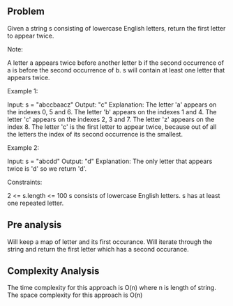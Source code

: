 ## Problem

Given a string s consisting of lowercase English letters, return the first letter to appear twice.

Note:

A letter a appears twice before another letter b if the second occurrence of a is before the second occurrence of b.
s will contain at least one letter that appears twice.

Example 1:

Input: s = "abccbaacz"
Output: "c"
Explanation:
The letter 'a' appears on the indexes 0, 5 and 6.
The letter 'b' appears on the indexes 1 and 4.
The letter 'c' appears on the indexes 2, 3 and 7.
The letter 'z' appears on the index 8.
The letter 'c' is the first letter to appear twice, because out of all the letters the index of its second occurrence is the smallest.

Example 2:

Input: s = "abcdd"
Output: "d"
Explanation:
The only letter that appears twice is 'd' so we return 'd'.

Constraints:

2 <= s.length <= 100
s consists of lowercase English letters.
s has at least one repeated letter.

## Pre analysis

Will keep a map of letter and its first occurance. Will iterate through the string and return the first letter which has a second occurance.

## Complexity Analysis

The time complexity for this approach is O(n) where n is length of string.
The space complexity for this approach is O(n)
